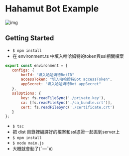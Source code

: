 
# Hahamut Bot Example  
![img](https://truth.bahamut.com.tw/s01/201902/8e99ade4a0e88cd83829fac47e545ca4.JPG)
  
## Getting Started
 - ``$ npm install``
 - 在 environment.ts 中填入哈哈姆特的token與ssl相關檔案
 ```js
 export const environment = {
    configs: {
        botId: "填入哈哈姆特BotID"
        accessToken: "填入哈哈姆特Bot accessToken",
        appSecret: "填入哈哈姆特Bot appSecret"
    },
    sslOptions: {
        key: fs.readFileSync('./private.key'),
        ca: [fs.readFileSync('./ca_bundle.crt')],
        cert: fs.readFileSync('./certificate.crt')
    }
};
 ```
 - ``$ tsc``
 - 把 dist 目錄裡編譯好的檔案和ssl憑證一起丟到server上
 - ``$ npm install``
 - ``$ node main.js``
 - 大概就會動了(¯―¯٥)
